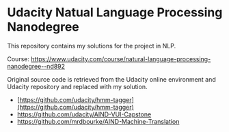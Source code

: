 # Udacity Natual Language Processing Nanodegree 

This repository contains my solutions for the project in NLP. 

Course: https://www.udacity.com/course/natural-language-processing-nanodegree--nd892

Original source code is retrieved from the Udacity online environment and Udacity repository and replaced with my solution. 

- [https://github.com/udacity/hmm-tagger](https://github.com/udacity/hmm-tagger)
- https://github.com/udacity/AIND-VUI-Capstone
- https://github.com/mrdbourke/AIND-Machine-Translation